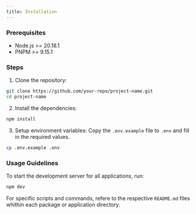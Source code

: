 ```yaml
---
title: Installation
---
```


### Prerequisites

- Node.js >= 20.18.1
- PNPM >= 9.15.1

### Steps

1. Clone the repository:

```bash npm2yarn
git clone https://github.com/your-repo/project-name.git
cd project-name
```

2. Install the dependencies:

```bash npm2yarn
npm install
```

3. Setup environment variables:
   Copy the `.env.example` file to `.env` and fill in the required values.

```bash npm2yarn
cp .env.example .env
```

### Usage Guidelines

To start the development server for all applications, run:

```bash npm2yarn
npm dev
```

For specific scripts and commands, refere to the respective `README.md` files whithin each package or application directory.
